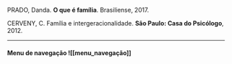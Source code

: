 PRADO, Danda. **O que é família**. Brasiliense, 2017.

CERVENY, C. Família e intergeracionalidade. **São Paulo: Casa do Psicólogo**, 2012.


----------------------

#### Menu de navegação ![[menu_navegação]]